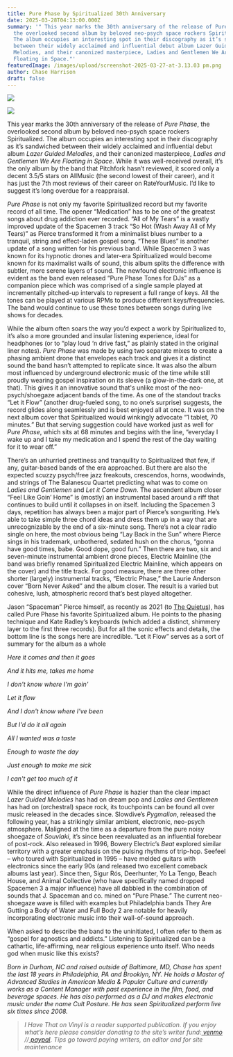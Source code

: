 ```yaml
---
title: Pure Phase by Spiritualized 30th Anniversary
date: 2025-03-28T04:13:00.000Z
summary: '" This year marks the 30th anniversary of the release of Pure Phase,
  the overlooked second album by beloved neo-psych space rockers Spiritualized.
  The album occupies an interesting spot in their discography as it’s sandwiched
  between their widely acclaimed and influential debut album Lazer Guided
  Melodies, and their canonized masterpiece, Ladies and Gentlemen We Are
  Floating in Space."'
featuredImage: /images/upload/screenshot-2025-03-27-at-3.13.03 pm.png
author: Chase Harrison
draft: false
---
```

![](/images/upload/screenshot-2025-03-27-at-3.13.03 pm.png)

![](/images/upload/screenshot-2025-03-27-at-3.13.03 pm.png)

This year marks the 30th anniversary of the release of *Pure Phase*, the overlooked second album by beloved neo-psych space rockers Spiritualized. The album occupies an interesting spot in their discography as it’s sandwiched between their widely acclaimed and influential debut album *Lazer Guided Melodies*, and their canonized masterpiece, *Ladies and Gentlemen We Are Floating in Space*. While it was well-received overall, it’s the only album by the band that Pitchfork hasn’t reviewed, it scored only a decent 3.5/5 stars on AllMusic (the second lowest of their career), and it has just the 7th most reviews of their career on RateYourMusic. I’d like to suggest it’s long overdue for a reappraisal.

*Pure Phase* is not only my favorite Spiritualized record but my favorite record of all time. The opener “Medication” has to be one of the greatest songs about drug addiction ever recorded. “All of My Tears” is a vastly improved update of the Spacemen 3 track “So Hot (Wash Away All of My Tears)” as Pierce transformed it from a minimalist blues number to a tranquil, string and effect-laden gospel song. “These Blues” is another update of a song written for his previous band. While Spacemen 3 was known for its hypnotic drones and later-era Spiritualized would become known for its maximalist walls of sound, this album splits the difference with subtler, more serene layers of sound. The newfound electronic influence is evident as the band even released “Pure Phase Tones for DJs” as a companion piece which was comprised of a single sample played at incrementally pitched-up intervals to represent a full range of keys. All the tones can be played at various RPMs to produce different keys/frequencies. The band would continue to use these tones between songs during live shows for decades.

While the album often soars the way you’d expect a work by Spiritualized to, it’s also a more grounded and insular listening experience, ideal for headphones (or to “play loud ‘n drive fast,” as plainly stated in the original liner notes). *Pure Phase* was made by using two separate mixes to create a phasing ambient drone that envelopes each track and gives it a distinct sound the band hasn’t attempted to replicate since. It was also the album most influenced by underground electronic music of the time while still proudly wearing gospel inspiration on its sleeve (a glow-in-the-dark one, at that). This gives it an innovative sound that's unlike most of the neo-psych/shoegaze adjacent bands of the time. As one of the standout tracks “Let it Flow” (another drug-fueled song, to no one’s surprise) suggests, the record glides along seamlessly and is best enjoyed all at once. It was on the next album cover that Spiritualized would winkingly advocate “1 tablet, 70 minutes.” But that serving suggestion could have worked just as well for *Pure Phase*, which sits at 68 minutes and begins with the line, “everyday I wake up and I take my medication and I spend the rest of the day waiting for it to wear off.”

There’s an unhurried prettiness and tranquility to Spiritualized that few, if any, guitar-based bands of the era approached. But there are also the expected scuzzy psych/free jazz freakouts, crescendos, horns, woodwinds, and strings of The Balanescu Quartet predicting what was to come on *Ladies and Gentlemen* and *Let it Come Down*. The ascendent album closer “Feel Like Goin’ Home” is (mostly) an instrumental based around a riff that continues to build until it collapses in on itself. Including the Spacemen 3 days, repetition has always been a major part of Pierce’s songwriting. He’s able to take simple three chord ideas and dress them up in a way that are unrecognizable by the end of a six-minute song. There’s not a clear radio single on here, the most obvious being “Lay Back in the Sun” where Pierce sings in his trademark, unbothered, sedated hush on the chorus, “gonna have good times, babe. Good dope, good fun.” Then there are two, six and seven-minute instrumental ambient drone pieces, Electric Mainline (the band was briefly renamed Spiritualized Electric Mainline, which appears on the cover) and the title track. For good measure, there are three other shorter (largely) instrumental tracks, “Electric Phase,” the Laurie Anderson cover “Born Never Asked” and the album closer. The result is a varied but cohesive, lush, atmospheric record that’s best played altogether.

Jason “Spaceman” Pierce himself, as recently as 2021 (to [The Quietus](https://thequietus.com/interviews/jason-pierce-j-spaceman-interview-spiritualized/)), has called Pure Phase his favorite Spiritualized album. He points to the phasing technique and Kate Radley’s keyboards (which added a distinct, shimmery layer to the first three records). But for all the sonic effects and details, the bottom line is the songs here are incredible. “Let it Flow” serves as a sort of summary for the album as a whole

*Here it comes and then it goes*

*And it hits me, takes me home*

*I don't know where I'm goin'*

*Let it flow*

*And I don't know where I've been*

*But I'd do it all again*

*All I wanted was a taste*

*Enough to waste the day*

*Just enough to make me sick*

*I can't get too much of it*

While the direct influence of *Pure Phase* is hazier than the clear impact *Lazer Guided Melodies* has had on dream pop and *Ladies and Gentlemen* has had on (orchestral) space rock, its touchpoints can be found all over music released in the decades since. Slowdive’s *Pygmalion*, released the following year, has a strikingly similar ambient, electronic, neo-psych atmosphere. Maligned at the time as a departure from the pure noisy shoegaze of *Souvlaki*, it’s since been reevaluated as an influential forebear of post-rock. Also released in 1996, Bowery Electric’s *Beat* explored similar territory with a greater emphasis on the pulsing rhythms of trip-hop. Seefeel – who toured with Spiritualized in 1995 – have melded guitars with electronics since the early 90s (and released two excellent comeback albums last year). Since then, Sigur Rós, Deerhunter, Yo La Tengo, Beach House, and Animal Collective (who have specifically named dropped Spacemen 3 a major influence) have all dabbled in the combination of sounds that J. Spaceman and co. mined on “Pure Phase.” The current neo-shoegaze wave is filled with examples but Philadelphia bands They Are Gutting a Body of Water and Full Body 2 are notable for heavily incorporating electronic music into their wall-of-sound approach.

When asked to describe the band to the uninitiated, I often refer to them as “gospel for agnostics and addicts.” Listening to Spiritualized can be a cathartic, life-affirming, near religious experience unto itself. Who needs god when music like this exists?

*Born in Durham, NC and raised outside of Baltimore, MD, Chase has spent the last 18 years in Philadelphia, PA and Brooklyn, NY. He holds a Master of Advanced Studies in American Media & Popular Culture and currently works as a Content Manager with past experience in the film, food, and beverage spaces. He has also performed as a DJ and makes electronic music under the name Cult Posture. He has seen Spiritualized perform live six times since 2008.*

> *I Have That on Vinyl is a reader supported publication. If you enjoy what’s here please consider donating to the site’s writer fund:[ venmo](https://account.venmo.com/u/Michele-Catalano2659) //[ paypal](https://www.paypal.com/paypalme/goingitaloneny?country.x=US&locale.x=en_US)*. *Tips go toward paying writers, an editor and for site maintenance*
